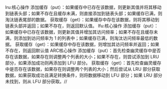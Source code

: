 lru:核心操作
添加缓存（put）：如果缓存中已存在该数据，则更新其值并将其移动到链表头部；如果不存在且缓存未满，则直接添加到链表头部；如果缓存已满，则淘汰链表尾部的数据。
获取缓存（get）：如果缓存中存在该数据，则将其移动到链表头部并返回；如果不存在，则返回默认值。
lfu:核心操作
添加缓存（put）：如果缓存中已存在该数据，则更新其值并增加其访问频率；如果不存在且缓存未满，则添加到访问频率为 1 的列表中；如果缓存已满，则淘汰访问频率最低的数据。
获取缓存（get）：如果缓存中存在该数据，则增加其访问频率并返回；如果不存在，则返回默认值
ARC核心操作
添加缓存（put）：首先检查幽灵缓存中是否存在该数据，如果存在则调整两个列表的大小；如果不存在，则尝试添加到 LRU 部分，如果添加成功则再添加到 LFU 部分。
获取缓存（get）：首先检查幽灵缓存中是否存在该数据，如果存在则调整两个列表的大小；然后尝试从 LRU 部分获取数据，如果获取成功且满足转换条件，则将数据移动到 LFU 部分；如果 LRU 部分未找到，则从 LFU 部分获取。//